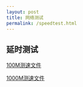 ```yaml
---
layout: post
title: 网络测试
permalink: /speedtest.html
---
```


## 延时测试

<script type="text/javascript"
src="https://cdnjs.cloudflare.com/ajax/libs/jquery/3.4.1/jquery.min.js">
</script>
<script type="text/javascript">
 if (typeof jQuery == 'undefined') {
 document.write(unescape("%3Cscript src='/assets/js/jquery-3.4.1.min.js' type='text/javascript'%3E%3C/script%3E"));
 }
</script>

<script>
$.ping = function(option) 
{
    var ping, requestTime, responseTime ;
    $.ajax({
        url: option.url+'/speed_test'+ (new Date()).getTime() + '.html',
        type: 'GET',
        dataType: 'html',
        timeout: 10000,
        beforeSend : function() 
        {
            console.log('speed_test:' + option.url);
            if(option.beforePing) option.beforePing();
            requestTime = new Date().getTime();
        },
        complete : function() 
        {
            responseTime = new Date().getTime();
            ping = Math.abs(requestTime - responseTime);
            if(option.afterPing) option.afterPing(ping);
        }
    });
    if(option.interval && option.interval > 0)
    {
        var interval = option.interval * 1000;
        setTimeout(function(){$.ping(option)}, interval);
    }
};
</script>

<div id="msg"></div>
<script type="text/javascript">
var domain = window.domain;
$.ping({
url : 'https://'+domain, 
beforePing : function(){$('#msg').html('正在计算延迟')},
afterPing : function(ping){$('#msg').html('您到本站的延迟为' + ping + 'ms')}, 
interval : 10
});
</script>

[100M测速文件](http://speedtest-sgp1.digitalocean.com/100mb.test)

[1000M测速文件](http://sgp-ping.vultr.com/vultr.com.1000MB.bin)